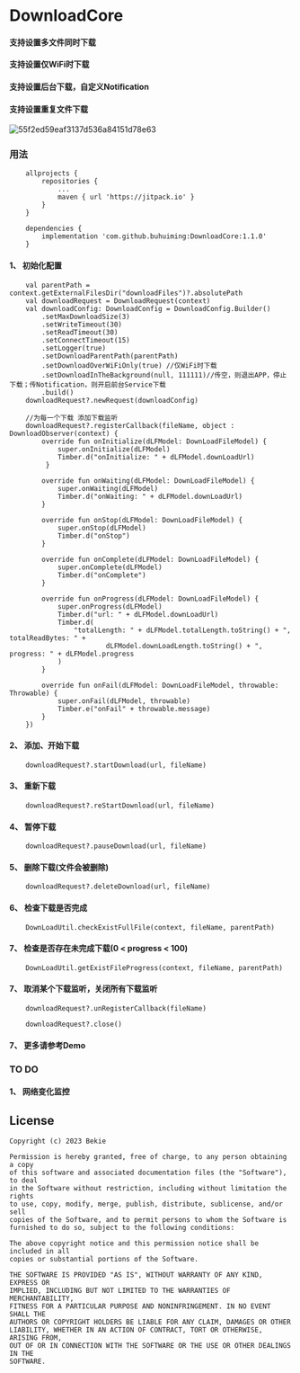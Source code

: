# DownloadCore

#### 支持设置多文件同时下载
#### 支持设置仅WiFi时下载
#### 支持设置后台下载，自定义Notification
#### 支持设置重复文件下载

![55f2ed59eaf3137d536a84151d78e63](https://user-images.githubusercontent.com/30099293/197972403-47566ee6-6d92-4e5d-a5b6-f099b1197131.jpg)



### 用法

        allprojects {
            repositories {
                ...
                maven { url 'https://jitpack.io' }
            }
        }

        dependencies {
            implementation 'com.github.buhuiming:DownloadCore:1.1.0'
        }

#### 1、 初始化配置
        val parentPath = context.getExternalFilesDir("downloadFiles")?.absolutePath
        val downloadRequest = DownloadRequest(context)
        val downloadConfig: DownloadConfig = DownloadConfig.Builder()
            .setMaxDownloadSize(3)
            .setWriteTimeout(30)
            .setReadTimeout(30)
            .setConnectTimeout(15)
            .setLogger(true)
            .setDownloadParentPath(parentPath)
            .setDownloadOverWiFiOnly(true) //仅WiFi时下载
            .setDownloadInTheBackground(null, 111111)//传空，则退出APP，停止下载；传Notification，则开启前台Service下载
            .build()
        downloadRequest?.newRequest(downloadConfig)

        //为每一个下载 添加下载监听
        downloadRequest?.registerCallback(fileName, object : DownloadObserver(context) {
            override fun onInitialize(dLFModel: DownLoadFileModel) {
                super.onInitialize(dLFModel)
                Timber.d("onInitialize: " + dLFModel.downLoadUrl)
             }

            override fun onWaiting(dLFModel: DownLoadFileModel) {
                super.onWaiting(dLFModel)
                Timber.d("onWaiting: " + dLFModel.downLoadUrl)
            }

            override fun onStop(dLFModel: DownLoadFileModel) {
                super.onStop(dLFModel)
                Timber.d("onStop")
            }

            override fun onComplete(dLFModel: DownLoadFileModel) {
                super.onComplete(dLFModel)
                Timber.d("onComplete")
            }

            override fun onProgress(dLFModel: DownLoadFileModel) {
                super.onProgress(dLFModel)
                Timber.d("url: " + dLFModel.downLoadUrl)
                Timber.d(
                    "totalLength: " + dLFModel.totalLength.toString() + ", totalReadBytes: " +
                            dLFModel.downLoadLength.toString() + ", progress: " + dLFModel.progress
                )
            }

            override fun onFail(dLFModel: DownLoadFileModel, throwable: Throwable) {
                super.onFail(dLFModel, throwable)
                Timber.e("onFail" + throwable.message)
            }
        })
#### 2、 添加、开始下载
        downloadRequest?.startDownload(url, fileName)
         
#### 3、 重新下载
        downloadRequest?.reStartDownload(url, fileName)
         
#### 4、 暂停下载
        downloadRequest?.pauseDownload(url, fileName)
         
#### 5、 删除下载(文件会被删除)
        downloadRequest?.deleteDownload(url, fileName)

#### 6、 检查下载是否完成
        DownLoadUtil.checkExistFullFile(context, fileName, parentPath)

#### 7、 检查是否存在未完成下载(0 < progress < 100)
        DownLoadUtil.getExistFileProgress(context, fileName, parentPath)

#### 7、 取消某个下载监听，关闭所有下载监听
        downloadRequest?.unRegisterCallback(fileName)

        downloadRequest?.close()

#### 7、 更多请参考Demo

### TO DO

#### 1、 网络变化监控



## License

```
Copyright (c) 2023 Bekie

Permission is hereby granted, free of charge, to any person obtaining a copy
of this software and associated documentation files (the "Software"), to deal
in the Software without restriction, including without limitation the rights
to use, copy, modify, merge, publish, distribute, sublicense, and/or sell
copies of the Software, and to permit persons to whom the Software is
furnished to do so, subject to the following conditions:

The above copyright notice and this permission notice shall be included in all
copies or substantial portions of the Software.

THE SOFTWARE IS PROVIDED "AS IS", WITHOUT WARRANTY OF ANY KIND, EXPRESS OR
IMPLIED, INCLUDING BUT NOT LIMITED TO THE WARRANTIES OF MERCHANTABILITY,
FITNESS FOR A PARTICULAR PURPOSE AND NONINFRINGEMENT. IN NO EVENT SHALL THE
AUTHORS OR COPYRIGHT HOLDERS BE LIABLE FOR ANY CLAIM, DAMAGES OR OTHER
LIABILITY, WHETHER IN AN ACTION OF CONTRACT, TORT OR OTHERWISE, ARISING FROM,
OUT OF OR IN CONNECTION WITH THE SOFTWARE OR THE USE OR OTHER DEALINGS IN THE
SOFTWARE.
```
